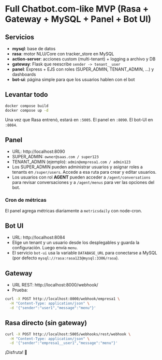 # Full Chatbot.com-like MVP (Rasa + Gateway + MySQL + Panel + Bot UI)

## Servicios

- **mysql**: base de datos
- **rasa**: motor NLU/Core con tracker_store en MySQL
- **action-server**: acciones custom (multi-tenant) + logging a archivo y DB
- **gateway**: Flask que reescribe `sender -> tenant__user`
- **panel**: Express + EJS con roles (SUPER_ADMIN, TENANT_ADMIN, ...) y dashboards
- **bot-ui**: página simple para que los usuarios hablen con el bot

## Levantar todo

```bash
docker compose build
docker compose up -d
```

Una vez que Rasa entrenó, estará en `:5005`. El panel en `:8090`. El bot-UI en `:8084`.

## Panel

- URL: http://localhost:8090
- SUPER_ADMIN: `owner@saas.com / super123`
- TENANT_ADMIN (ejemplo): `admin@empresa1.com / admin123`
- Los SUPER_ADMIN pueden administrar usuarios y asignar roles a tenants en `/super/users`. Accede a esa ruta para crear y editar usuarios.
- Los usuarios con rol **AGENT** pueden acceder a `/agent/conversations` para revisar conversaciones y a `/agent/menus` para ver las opciones del bot.

### Cron de métricas
El panel agrega métricas diariamente a `metricsdaily` con node-cron.

## Bot UI

- URL: http://localhost:8084
- Elige un tenant y un usuario desde los desplegables y guarda la configuración. Luego envía `menu`.
- El servicio `bot-ui` usa la variable `DATABASE_URL` para conectarse a MySQL (por defecto `mysql://rasa:rasa123@mysql:3306/rasa`).

## Gateway

- URL REST: http://localhost:8000/webhook/<tenant>
- Prueba:
```bash
curl -X POST http://localhost:8000/webhook/empresa1 \
  -H "Content-Type: application/json" \
  -d '{"sender":"user1","message":"menu"}'
```

## Rasa directo (sin gateway)
```bash
curl -X POST http://localhost:5005/webhooks/rest/webhook \
  -H "Content-Type: application/json" \
  -d '{"sender":"empresa1__user1","message":"menu"}'
```

¡Disfruta! 💪
